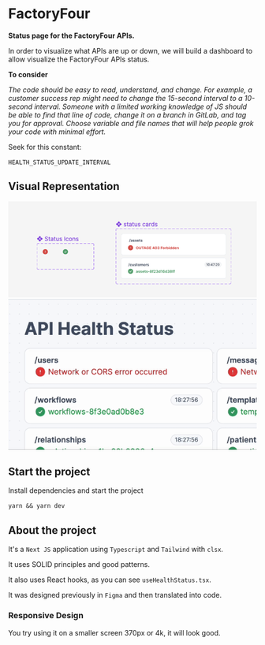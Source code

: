 # FactoryFour

**Status page for the FactoryFour APIs.**

In order to visualize what APIs are up or down, we will build a dashboard to allow visualize
the FactoryFour APIs status.

**To consider**

*The code should be easy to read, understand, and change. For example,
a customer success rep might need to change the 15-second interval to
a 10-second interval. Someone with a limited working knowledge of JS
should be able to find that line of code, change it on a branch in GitLab,
and tag you for approval. Choose variable and file names that will help
people grok your code with minimal effort.*

Seek for this constant:
```
HEALTH_STATUS_UPDATE_INTERVAL
```

## Visual Representation
![buttons](https://github.com/gabrr/api-health-status/blob/main/Screenshot%202024-03-06%20at%2011.11.43.png?raw=true)
![dashboard](https://github.com/gabrr/api-health-status/blob/main/preview.gif?raw=true)

## Start the project
Install dependencies and start the project
```
yarn && yarn dev
```

## About the project

It's a `Next JS` application using `Typescript` and `Tailwind` with `clsx`.

It uses SOLID principles and good patterns.

It also uses React hooks, as you can see `useHealthStatus.tsx`.

It was designed previously in `Figma` and then translated into code.

### Responsive Design
You try using it on a smaller screen 370px or 4k, it will look good.
